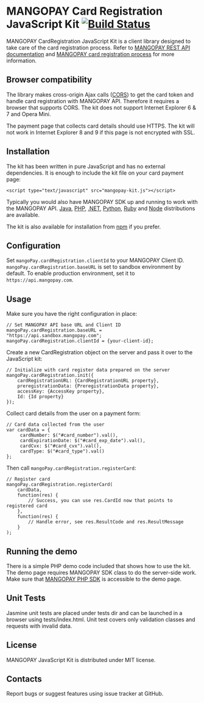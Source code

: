 MANGOPAY Card Registration JavaScript Kit  [![Build Status](https://travis-ci.org/Mangopay/cardregistration-js-kit.svg?branch=master)](https://travis-ci.org/Mangopay/cardregistration-js-kit)
=================================================
MANGOPAY CardRegistration JavaScript Kit is a client library designed to take care of the card registration process.
Refer to [MANGOPAY REST API documentation](http://docs.mangopay.com/api-references/) and 
[MANGOPAY card registration process](http://docs.mangopay.com/api-references/card-registration/) for more information.

Browser compatibility
-------------------------------------------------
The library makes cross-origin Ajax calls ([CORS](http://en.wikipedia.org/wiki/Cross-origin_resource_sharing))
to get the card token and handle card registration with MANGOPAY API. Therefore it requires a browser that supports CORS.
The kit does not support Internet Explorer 6 & 7 and Opera Mini.

The payment page that collects card details should use HTTPS. The kit will not work in Internet Explorer 8 and 9
if this page is not encrypted with SSL.

Installation
-------------------------------------------------
The kit has been written in pure JavaScript and has no external dependencies. It is enough to include the kit file 
on your card payment page:

    <script type="text/javascript" src="mangopay-kit.js"></script>

Typically you would also have MANGOPAY SDK up and running to work with the MANGOPAY API. 
[Java](https://github.com/Mangopay/mangopay2-java-sdk), [PHP](https://github.com/MangoPay/mangopay2-php-sdk), [.NET](https://github.com/Mangopay/mangopay2-net-sdk), [Python](https://github.com/MangoPay/mangopay2-python-sdk), [Ruby](https://github.com/Mangopay/mangopay2-ruby-sdk) and [Node](https://github.com/Mangopay/mangopay2-nodejs-sdk) 
distributions are available.

The kit is also available for installation from [npm](https://www.npmjs.com/package/mangopay-cardregistration-js-kit) if you prefer.

Configuration
-------------------------------------------------
Set `mangoPay.cardRegistration.clientId` to your MANGOPAY Client ID. `mangoPay.cardRegistration.baseURL` is set to 
sandbox environment by default. To enable production environment, set it to `https://api.mangopay.com`.

Usage
-------------------------------------------------
Make sure you have the right configuration in place:

    // Set MANGOPAY API base URL and Client ID
    mangoPay.cardRegistration.baseURL = "https://api.sandbox.mangopay.com";
    mangoPay.cardRegistration.clientId = {your-client-id};

Create a new CardRegistration object on the server and pass it over to the JavaScript kit:

    // Initialize with card register data prepared on the server
    mangoPay.cardRegistration.init({
        cardRegistrationURL: {CardRegistrationURL property}, 
        preregistrationData: {PreregistrationData property}, 
        accessKey: {AccessKey property},
        Id: {Id property}
    });

Collect card details from the user on a payment form:

    // Card data collected from the user
    var cardData = {
         cardNumber: $("#card_number").val(), 
         cardExpirationDate: $("#card_exp_date").val(), 
         cardCvx: $("#card_cvx").val(),
         cardType: $("#card_type").val()
    };

Then call `mangoPay.cardRegistration.registerCard`:

    // Register card
    mangoPay.cardRegistration.registerCard(
        cardData, 
        function(res) {
            // Success, you can use res.CardId now that points to registered card
        },
        function(res) {
            // Handle error, see res.ResultCode and res.ResultMessage
        }
    );


Running the demo
-------------------------------------------------
There is a simple PHP demo code included that shows how to use the kit. The demo page requires MANGOPAY SDK class 
to do the server-side work. Make sure that [MANGOPAY PHP SDK](https://github.com/MangoPay/mangopay2-php-sdk) is accessible to the demo page.

Unit Tests
-------------------------------------------------
Jasmine unit tests are placed under tests dir and can be launched in a browser using tests/index.html.
Unit test covers only validation classes and requests with invalid data.

License
-------------------------------------------------
MANGOPAY JavaScript Kit is distributed under MIT license.

Contacts
-------------------------------------------------
Report bugs or suggest features using issue tracker at GitHub.
